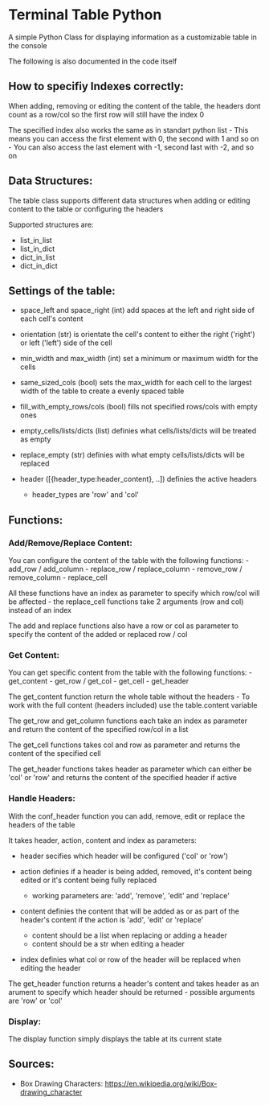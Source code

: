# Terminal Table Python
A simple Python Class for displaying information as a customizable table in the console

The following is also documented in the code itself

## How to specifiy Indexes correctly:

When adding, removing or editing the content of the table, the headers dont count as a row/col so the first row will still have the index 0

The specified index also works the same as in standart python list
    - This means you can access the first element with 0, the second with 1 and so on
    - You can also access the last element with -1, second last with -2, and so on

## Data Structures:

The table class supports different data structures when adding or editing content to the table or configuring the headers

Supported structures are:
- list_in_list
- list_in_dict
- dict_in_list
- dict_in_dict


## Settings of the table:

- space_left and space_right (int) add spaces at the left and right side of each cell's content

- orientation (str) is orientate the cell's content to either the right ('right') or left ('left') side of the cell

- min_width and max_width (int) set a minimum or maximum width for the cells

- same_sized_cols (bool) sets the max_width for each cell to the largest width of the table to create a evenly spaced table

- fill_with_empty_rows/cols (bool) fills not specified rows/cols with empty ones

- empty_cells/lists/dicts (list) definies what cells/lists/dicts will be treated as empty

- replace_empty (str) definies with what empty cells/lists/dicts will be replaced

- header ([{header_type:header_content}, ..]) definies the active headers
    - header_types are 'row' and 'col'

## Functions:

### Add/Remove/Replace Content:

You can configure the content of the table with the following functions:
    - add_row / add_column
    - replace_row / replace_column
    - remove_row / remove_column
    - replace_cell

All these functions have an index as parameter to specify which row/col will be affected
    - the replace_cell functions take 2 arguments (row and col) instead of an index

The add and replace functions also have a row or col as parameter to specify the content of the added or replaced row / col

### Get Content:

You can get specific content from the table with the following functions:
    - get_content
    - get_row / get_col
    - get_cell
    - get_header

The get_content function return the whole table without the headers
    - To work with the full content (headers included) use the table.content variable

The get_row and get_column functions each take an index as parameter and return the content of the specified row/col in a list

The get_cell functions takes col and row as parameter and returns the content of the specified cell

The get_header functions takes header as parameter which can either be 'col' or 'row' and returns the content of the specified header if active

### Handle Headers:

With the conf_header function you can add, remove, edit or replace the headers of the table

It takes header, action, content and index as parameters:

- header secifies which header will be configured ('col' or 'row')

- action definies if a header is being added, removed, it's content being edited or it's content being fully replaced
    - working parameters are: 'add', 'remove', 'edit' and 'replace'

- content definies the content that will be added as or as part of the header's content if the action is 'add', 'edit' or 'replace'
    - content should be a list when replacing or adding a header
    - content should be a str when editing a header

- index definies what col or row of the header will be replaced when editing the header

The get_header function returns a header's content and takes header as an arument to specify which header should be returned
    - possible arguments are 'row' or 'col'

### Display:

The display function simply displays the table at its current state

## Sources:

- Box Drawing Characters: https://en.wikipedia.org/wiki/Box-drawing_character
